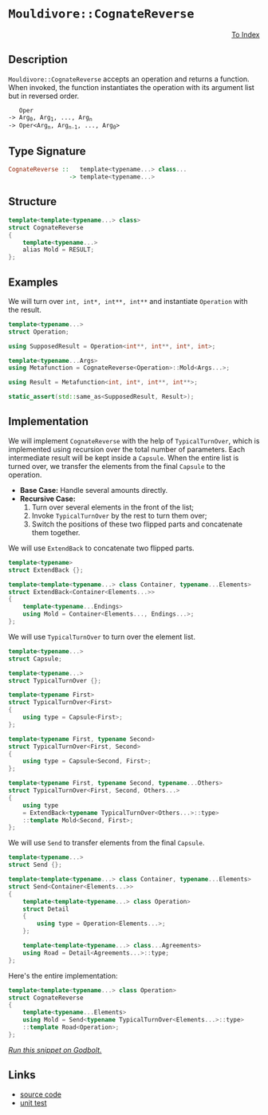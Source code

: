 <!-- Copyright 2024 Feng Mofan
SPDX-License-Identifier: Apache-2.0 -->

# `Mouldivore::CognateReverse`

<p style='text-align: right;'><a href="../../../facilities/metafunctions.md#mouldivore-cognate-reverse">To Index</a></p>

## Description

`Mouldivore::CognateReverse` accepts an operation and returns a function.
When invoked, the function instantiates the operation with its argument list but in reversed order.

<pre><code>   Oper
-> Arg<sub>0</sub>, Arg<sub>1</sub>, ..., Arg<sub>n</sub>
-> Oper&lt;Arg<sub>n</sub>, Arg<sub>n-1</sub>, ..., Arg<sub>0</sub>&gt;</code></pre>

## Type Signature

```Haskell
CognateReverse ::   template<typename...> class...
                 -> template<typename...>
```

## Structure

```C++
template<template<typename...> class>
struct CognateReverse
{
    template<typename...>
    alias Mold = RESULT;
};
```

## Examples

We will turn over `int, int*, int**, int**` and instantiate `Operation` with the result.

```C++
template<typename...>
struct Operation;

using SupposedResult = Operation<int**, int**, int*, int>;

template<typename...Args>
using Metafunction = CognateReverse<Operation>::Mold<Args...>;

using Result = Metafunction<int, int*, int**, int**>;

static_assert(std::same_as<SupposedResult, Result>);
```

## Implementation

We will implement `CognateReverse` with the help of `TypicalTurnOver`, which is implemented using recursion over the total number of parameters.
Each intermediate result will be kept inside a `Capsule`.
When the entire list is turned over, we transfer the elements from the final `Capsule` to the operation.

- **Base Case:** Handle several amounts directly.
- **Recursive Case:**
  1. Turn over several elements in the front of the list;
  2. Invoke `TypicalTurnOver` by the rest to turn them over;
  3. Switch the positions of these two flipped parts and concatenate them together.

We will use `ExtendBack` to concatenate two flipped parts.

```C++
template<typename>
struct ExtendBack {};

template<template<typename...> class Container, typename...Elements>
struct ExtendBack<Container<Elements...>>
{
    template<typename...Endings>
    using Mold = Container<Elements..., Endings...>;
};
```

We will use `TypicalTurnOver` to turn over the element list.

```C++
template<typename...>
struct Capsule;

template<typename...>
struct TypicalTurnOver {};

template<typename First>
struct TypicalTurnOver<First>
{
    using type = Capsule<First>;
};

template<typename First, typename Second>
struct TypicalTurnOver<First, Second>
{
    using type = Capsule<Second, First>;
};

template<typename First, typename Second, typename...Others>
struct TypicalTurnOver<First, Second, Others...>
{
    using type
    = ExtendBack<typename TypicalTurnOver<Others...>::type>
    ::template Mold<Second, First>;
};
```

We will use `Send` to transfer elements from the final `Capsule`.

```C++
template<typename...>
struct Send {};

template<template<typename...> class Container, typename...Elements>
struct Send<Container<Elements...>>
{
    template<template<typename...> class Operation>
    struct Detail
    {
        using type = Operation<Elements...>;
    };

    template<template<typename...> class...Agreements>
    using Road = Detail<Agreements...>::type;
};
```

Here's the entire implementation:

```C++
template<template<typename...> class Operation>
struct CognateReverse
{
    template<typename...Elements>
    using Mold = Send<typename TypicalTurnOver<Elements...>::type>
    ::template Road<Operation>;
};
```

[*Run this snippet on Godbolt.*](https://godbolt.org/#z:OYLghAFBqd5QCxAYwPYBMCmBRdBLAF1QCcAaPECAMzwBtMA7AQwFtMQByARg9KtQYEAysib0QXACx8BBAKoBnTAAUAHpwAMvAFYTStJg1DIApACYAQuYukl9ZATwDKjdAGFUtAK4sGIAKwAzKSuADJ4DJgAcj4ARpjEIAAcAOykAA6oCoRODB7evgHBmdmOAuGRMSzxiam2mPZlDEIETMQE%2BT5%2BQfWNuS1tBBXRcQnJaQqt7Z2FPZODw1U14wCUtqhexMjsHOaBEcjeWADUJoFuXo60hACeZ9gmGgCCewdHmKfnyJPoWFT3jxezwA9AAqcGg45uJjpBReejHCGg4GAgiYFjpAxos5uAg3dKMViYAB0pIBz0mxC8DihMLh9DOVmegMBYIhx2wqjRDHQFiYyAA1oiISiQcDjgB1D4AdzotGOXiUxwICDwCmOVC8DAcuWVqGOaG1TG5xo%2BBGl%2BvSgwUxNR6MxppxeIJzDY5KelOpBA5XNcfMFpxSVhSABFGSznmiMVjME77TGnfjCWxSbbAtgDQYFOqPIImBEEqRlUnXSTSdh6GxBAp3Z6aZzubz%2BQKcbnWgXiDiK%2BjGAQbWT0%2B6TEHAccx8r447zs7k2XidgeRFgDXB89xwrskZjgBZTzoT4hqGyfORTvnbtVvuposL/BGftph6BJkvUPh5kgpHHISuYXg0VPFGDrYtOJZEqmtYEFSNI/jygbBmGz4RoBk4gbiqGxqBLrgQOGaHEw2ZHnmHZFjOpaphevYrg8FJQV636uK2x4dl2lZURBg6rq%2BL7rkBCbThhibYSmuGZgR6oAPIEsQxq5O6651t6IaYO2tCjuOw48eu46KkuxYEgexxSQkskCKxPbVhxT5aWOw6IS%2B6ljnxU7odGLlkThj5idmqZPMAxCYBZfbyTpm7AMcABKqBMPuZyHspqk4n5AVBQ%2B9wgCAM7vq%2B9nIWy4LHAAKvieCiLQhWbAwEkAG4JH%2ByJ2m5aEeSJj6AopRUlWVFXEFVtXEPBdnZY1wGYbiYFsMcABieDEJMkHQd6xXpKVYg9X1CQ4jNc0EEOI5rqFekzoZ0KwvCY3bfNnEOW%2BSEfihTVjS1HyXQQpETR8P6GugC30ctq3lZVNWbecr1Fl9Ag/VxmmORuR1JiddLnTiEM8kWr0AndOXDZGglYbO02zZM73CZ9mDfSTs6phJKoJNR7V0TS/3dUD/VbUTb0MRTRm03NVksvtTzrrpW5ZQdtmBIeDZ%2Bs2QkE8za2syDbg0wgdNWRlWVceumsYTue4o%2BTkPoxzmM3bl935ZCHjAMwaIRZg/VKkiAHOc1ePjaTVneZJ0mmQwv00jbduYA7Tuxsygu8R7z0UWx1YhWOIvhbutCxZLDE8nLpadStLO9cDZ5uJRlm4ZrSaJ8cuuPZF0VQyrftNGbAsW0CTxW0inf/qyX6FZgkzqi7PddyPDX3a82rvJ8FxXLcQ64492eeYH3rGTJTdY4Cyffl46QlJg6AO/S3pxUZjdyecEQEOCRZXzfxx37fgjN/dbtPR9vnEMu7rb9uKlMJqbUTQTqoFtqaMOdMxpr39ulEAqd65PC/mla6yFt5H3hCfDOf9WiAJ1GZS%2Bggn7XyIffO%2BoIX5t3mI4ZAAB9cSCQCAQB%2BBlBQRI6ErjcEIXe%2B9D79wwUWdBtBdrphWIyDgaxaCcH8LwPwHAtCkFQJwNw1hrDHAUBsLYHw9g8FIAQTQ4i1gCgCGYYkKQzCSCSEkfwGgACc/gzAaAAGxJGCJIjgkheAsAkBoDQpBZHyMURwXgCgQC%2BL0XI8RpA4CwBgIgEAGwCDpEuOQSgaAMR0ASFEIknBVBJEcQAWkcZIY4wBkDIGOFIYkZheAH0ICQPA6A9D8EECIMQ7ApAyEEIoFQ6gImkF0FwUg0oZLpE4DwCRUiZH6IUZwCSlwknelQFQY4uSClFJKWUipkgqnHAgB4dJ9ABraJWLwcJWg1gQCQGklahyUkQGuRkxIwApBmD4HQNEc1KCxGmbECIbQbhjN4L85gxAbgSViNocm4SdFpMvBJBgtAAV9KwLELwwBoS0FoCE7gvAsAsEMMAcQyLZpQrwLVbF8jMCqHJpcHYOir4NGmdcWIMlQUeCwNMqCeAvE4tIP1WIWRMDKXxUYa4Rh9FrCoAYZcAA1PAmBpTGVkTo5pwgyrtOkKq7pahpkDP0ASlAKjLD6DwLEEJkA1ioHSE0bF%2BSfhxVMJYawDjeCoH6sQBp/d4BrDsKS5wEBXAzD8IMsIBYlhjEGSUHIAgg16CjU0RYoxEiDN9Xg5oUwOieC6HoVNTQBjtETdUCNtgM2xpTRmwtywuA%2Bo0dsCQEyODSL8dMwJKy8mFOKaU8plSzC7NwHUo5ZhAjVtORKtYasYpjAgIYkAkhAjEhsYEFIkgNCSHMY4nx/hHE2P0JwDxpAvHDuJI4rgzibFJFPf4SQXB/CLscc2vpgTgmhN0RKqJsTLnxPmckig9zUAHMydkjgbQWDVRSPkpgYktxcBscSLgxJKX4CIB6xpgzVWtPEB0rVSgdV9N0K84ZMJAUNqbf411szv2LOWSBsDEGoPhRg3BhDuz9k3LqnsMwJzX0RIuVc/9bGyC/oeYckANHwP4SMDBrgviaBCLpl8n5fzQWAtIMC/54LIUOBU7C3s8LEXTJRWijFWKVN4oJUS%2BR%2BAAo6nJdMqlNK0QqYZW4%2BRzLWU3HZTseRXKeU6P5YK4V5mlxvqlUwWV8rFUuhU%2Bh9VEhNWyG1b0%2BR%2BH9XisdVYY1zLzXToUda3Itr7WS3S86gJ7rPXZZ9Q0P1fgA08jLSEHklbi3xtyPVlr5Qw1JpzVVtN%2BbM0FGDb0arfWmvJpLYMer8wC2daLcmmtmw63Vt3Y2qZj7ODHDE3RiTDHYPwY0H2pDJBThDpHdx8547MCTsSDltx%2B7D2wdXSkW9KQUiBDXZIIpgyyMzKCbYF9ZzInRLiQkhZdzhOAbYJwED6yWAKGquU6qjGYyTBqYdlDTTZAYY1Z0%2BQOGks6BAMEQjoycUkdWwEijiTLjHCWRt4gLAYdw4R0j00kwWP8cecdwIgQuMA94ygDntyhOC7GPDveNDEc2JocjggdD6dFLeXJz5EBvl9LU8p3l6uwUQqhdp/9cKEVIss5gVF6KxAmd5WZ0VXncUkps16vp9nkC0qc4IRlfS3P/M85yj1vneD%2BaUIF0VwWeN8GlQoOVCqlXRcx7FrDCW8e6sJ6l4wRqbBZe9blm1nBgTMOK5YF1CiytYAq0NtNLg6tZsKCGxrM2q0ZCyNGvIVfBvtYYKN7rfQBB9cmz1vNFa6/Fqm/17N5aFiD7m%2BsBb7SycPopxwOnDPimw/h8cSXxIZcHYHVz07fOLtXcoA2u7IAzCwe5/4ax16fHc5SM4uf5HfshLCWO0gRjJApCqU9rgUgbGPcXVwNINxQIcnB/UdHjBtape/H7MA87PlOmXIWdIAA%3D%3D%3D)

## Links

- [source code](../../../../conceptrodon/descend/mouldivore/cognate_reverse.hpp)
- [unit test](../../../../tests/unit/metafunctions/mouldivore/cognate_reverse.test.hpp)
